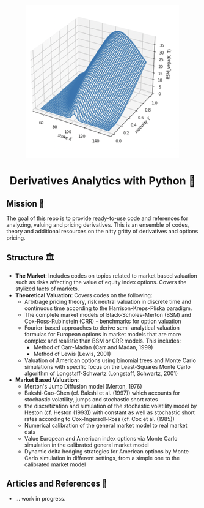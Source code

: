<div align='center'>

<img src='repo_logo.png'>
<br>

# Derivatives Analytics with Python 🐍

</div>

## Mission 🚀
The goal of this repo is to provide ready-to-use code and references for analyzing, valuing and pricing derivatives. This is an ensemble of codes, theory and additional resources on the nitty gritty of derivatives and options pricing.

## Structure 🏛
- **The Market**: Includes codes on topics related to market based valuation such as risks affecting the value of equity index options. Covers the stylized facts of markets.
- **Theoretical Valuation**: Covers codes on the following:
  * Arbitrage pricing theory, risk neutral valuation in discrete time and continuous time according to the Harrison-Kreps-Pliska paradigm.
  * The complete market models of Black-Scholes-Merton (BSM) and Cox-Ross-Rubinstein (CRR) - benchmarks for option valuation
  * Fourier-based approaches to derive semi-analytical valuation formulas for European options in market models that are more complex and realistic than BSM or CRR models. This includes:
    - Method of Carr-Madan (Carr and Madan, 1999)
    - Method of Lewis (Lewis, 2001)
  * Valuation of American options using binomial trees and Monte Carlo simulations with specific focus on the Least-Squares Monte Carlo algorithm of Longstaff-Schwartz (Longstaff, Schwartz, 2001)
- **Market Based Valuation**:
  * Merton's Jump Diffusion model (Merton, 1976)
  * Bakshi-Cao-Chen (cf. Bakshi et al. (1997)) which accounts for stochastic volatility, jumps and stochastic short rates
  * the discretization and simulation of the stochastic volatility model by Heston (cf. Heston (1993)) with constant as well as stochastic short rates according to Cox-Ingersoll-Ross (cf. Cox et al. (1985))
  * Numerical calibration of the general market model to real market data
  * Value European and American index options via Monte Carlo simulation in the calibrated general market model
  * Dynamic delta hedging strategies for American options by Monte Carlo simulation in different settings, from a simple one to the calibrated market model

## Articles and References 📖
* ... work in progress.
